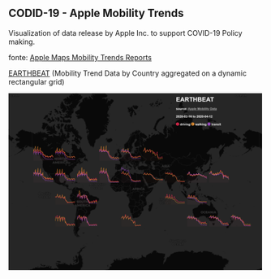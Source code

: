 ## CODID-19 - Apple Mobility Trends

Visualization of data release by Apple Inc. to support COVID-19 Policy making. 

fonte: <a href='https://www.apple.com/covid19/mobility' target='_blank'>Apple Maps Mobility Trends Reports</a>

[EARTHBEAT](http://view.ixmaps.com?project=https://raw.githubusercontent.com/gjrichter/viz/master/COVID-19/projects/COVID-19-ODS/ixmaps_project_ODS_Prov2019_COVID_concentric_zoom.json)
(Mobility Trend Data by Country aggregated on a dynamic  rectangular grid)

<a href="http://view.ixmaps.com?project=https://raw.githubusercontent.com/gjrichter/viz/master/COVID-19/projects/COVID-19-other/ixmaps_project_COVID-19_AppleMobility_driving_walking_transit_black.json"><img src="earthbeat.png" width="500px"></a>




